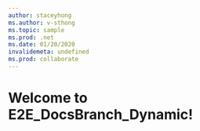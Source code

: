 ```yaml
---
author: staceyhong
ms.author: v-sthong
ms.topic: sample
ms.prod: .net
ms.date: 01/20/2020
invalidemeta: undefined
ms.prod: collaborate 
---
```


# Welcome to E2E_DocsBranch_Dynamic!
